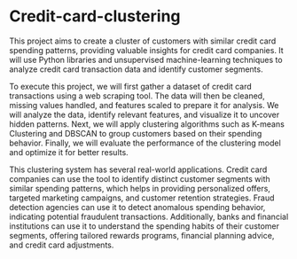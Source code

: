 # Credit-card-clustering
This project aims to create a cluster of customers with similar credit card spending patterns, providing valuable insights for credit card companies. It will use Python libraries and unsupervised machine-learning techniques to analyze credit card transaction data and identify customer segments.

To execute this project, we will first gather a dataset of credit card transactions using a web scraping tool. The data will then be cleaned, missing values handled, and features scaled to prepare it for analysis. We will analyze the data, identify relevant features, and visualize it to uncover hidden patterns. Next, we will apply clustering algorithms such as K-means Clustering and DBSCAN to group customers based on their spending behavior. Finally, we will evaluate the performance of the clustering model and optimize it for better results.

This clustering system has several real-world applications. Credit card companies can use the tool to identify distinct customer segments with similar spending patterns, which helps in providing personalized offers, targeted marketing campaigns, and customer retention strategies. Fraud detection agencies can use it to detect anomalous spending behavior, indicating potential fraudulent transactions. Additionally, banks and financial institutions can use it to understand the spending habits of their customer segments, offering tailored rewards programs, financial planning advice, and credit card adjustments.






